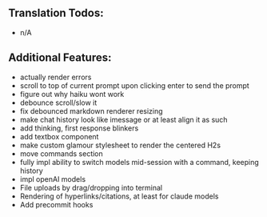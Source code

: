 ## Translation Todos:
- n/A

## Additional Features:
- actually render errors
- scroll to top of current prompt upon clicking enter to send the prompt
- figure out why haiku wont work
- debounce scroll/slow it
- fix debounced markdown renderer resizing
- make chat history look like imessage or at least align it as such
- add thinking, first response blinkers
- add textbox component
- make custom glamour stylesheet to render the centered H2s
- move commands section
- fully impl ability to switch models mid-session with a command, keeping history
- impl openAI models
- File uploads by drag/dropping into terminal
- Rendering of hyperlinks/citations, at least for claude models
- Add precommit hooks

